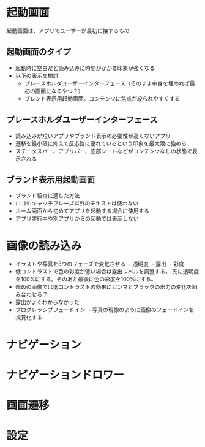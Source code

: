 # 起動画面
起動画面は、アプリでユーザーが最初に接するもの

## 起動画面のタイプ
- 起動時に空白だと読み込みに時間がかかる印象が強くなる
- 以下の表示を検討
  - プレースホルダユーザーインターフェース（そのまま中身を埋めれば最初の画面になるやつ？）
  - ブレンド表示用起動画面。コンテンツに焦点が絞られやすくする

## プレースホルダユーザーインターフェース
- 読み込みが短いアプリやブランド表示の必要性が高くないアプリ
- 遷移を最小限に抑えて反応性に優れているという印象を最大限に強める
- ステータスバー、アプリバー、底部シートなどがコンテンツなしの状態で表示される

## ブランド表示用起動画面
- ブランド紹介に適した方法
- ロゴやキャッチフレーズ以外のテキストは使わない
- ホーム画面から初めてアプリを起動する場合に使用する
- アプリ実行中や別アプリからの起動では表示しない

# 画像の読み込み
- イラストや写真を3つのフェーズで変化させる
  - 透明度
  - 露出
  - 彩度
- 低コントラストで色の彩度が低い場合は露出レベルを調整する。
先に透明度を100%にする。そのあと最後に色の彩度を100%にする。
- 暗めの画像では低コントラストの効果にガンマとブラックの出力の変化を組み合わせる？
- 露出がよくわからなかった
- プログレッシブフェードイン
  - 写真の現像のように画像のフェードインを視覚化する

# ナビゲーション

# ナビゲーションドロワー

# 画面遷移

# 設定
